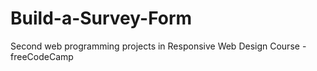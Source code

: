 # Build-a-Survey-Form
Second web programming projects in Responsive Web Design Course - freeCodeCamp
